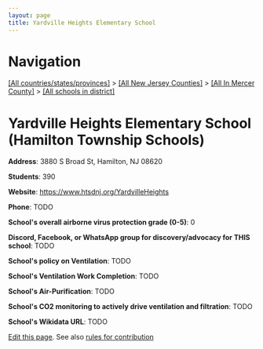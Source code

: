 ```yaml
---
layout: page
title: Yardville Heights Elementary School
---
```

# Navigation

[[All countries/states/provinces]](../../../..) > [[All New Jersey Counties]](../../..) > [[All In Mercer County]](../..) > [[All schools in district]](..)

# Yardville Heights Elementary School (Hamilton Township Schools)

**Address**: 3880 S Broad St, Hamilton, NJ 08620

**Students**: 390

**Website**: <https://www.htsdnj.org/YardvilleHeights>

**Phone**: TODO

**School's overall airborne virus protection grade (0-5)**: 0

**Discord, Facebook, or WhatsApp group for discovery/advocacy for THIS school**: TODO

**School's policy on Ventilation**: TODO

**School's Ventilation Work Completion**: TODO

**School's Air-Purification**: TODO

**School's CO2 monitoring to actively drive ventilation and filtration**: TODO

**School's Wikidata URL**: TODO


[Edit this page](https://github.com/ventilate-schools/NJ/edit/main/./Mercer/Hamilton_Township_Schools/Yardville_Heights_Elementary_School.md). See also [rules for contribution](../../../contribution-rules/)